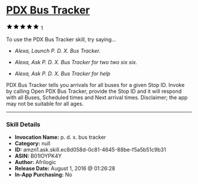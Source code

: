 # [PDX Bus Tracker](http://alexa.amazon.com/#skills/amzn1.ask.skill.ec8d058d-0c81-4645-88be-f5a5b51c9b31)
![5 stars](../../images/ic_star_black_18dp_1x.png)![5 stars](../../images/ic_star_black_18dp_1x.png)![5 stars](../../images/ic_star_black_18dp_1x.png)![5 stars](../../images/ic_star_black_18dp_1x.png)![5 stars](../../images/ic_star_black_18dp_1x.png) 1

To use the PDX Bus Tracker skill, try saying...

* *Alexa, Launch P. D. X. Bus Tracker.*

* *Alexa, Ask P. D. X. Bus Tracker for two two six six.*

* *Alexa, Ask P. D. X. Bus Tracker for help*

PDX Bus Tracker tells you arrivals for all buses for a given Stop ID. Invoke by calling Open PDX Bus Tracker, provide the Stop ID and it will respond with all Buses, Scheduled times and Next arrival times. Disclaimer; the app may not be suitable for all ages.

***

### Skill Details

* **Invocation Name:** p. d. x. bus tracker
* **Category:** null
* **ID:** amzn1.ask.skill.ec8d058d-0c81-4645-88be-f5a5b51c9b31
* **ASIN:** B01IOYPK4Y
* **Author:** Afrilogic
* **Release Date:** August 1, 2016 @ 01:26:28
* **In-App Purchasing:** No
